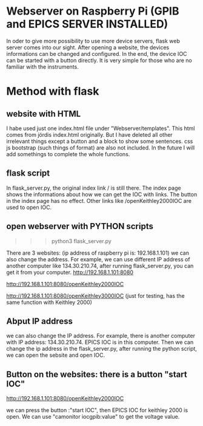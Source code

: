 # Webserver on Raspberry Pi (GPIB and EPICS SERVER INSTALLED)
In oder to give more possibility to use more device servers, flask web server comes into our sight. After opening a website, the devices informations can be changed and configured. In the end, the device IOC can be started with a button directly. It is very simple for those who are no familiar with the instruments. 


# Method with flask

## website with HTML

I habe used just one index.html file under "Webserver/templates". This html comes from jördis index.html originally. But I have deleted all other irrelevant things except a button and a block to show some sentences. css js bootstrap (such things of format) are also not included. In the future I will add somethings to complete the whole functions. 

## flask script
In flask_server.py, the original index link / is still there. The index page shows the informations about how we can get the IOC with links. The button in the index page has no effect.  Other links like /openKeithley2000IOC are used to open IOC.

## open webserver with PYTHON scripts

>>> python3 flask_server.py

There are 3 websites: (ip address of raspberry pi is: 192.168.1.101) we can also change the address. For example, we can use different IP address of another computer like 134.30.210.74, after running flask_server.py, you can get it from your computer. 
http://192.168.1.101:8080

http://192.168.1.101:8080/openKeithley2000IOC

http://192.168.1.101:8080/openKeithley3000IOC (just for testing, has the same function with Keithley 2000)


## Abput IP address

we can also change the IP address. For example, there is another computer with IP address: 134.30.210.74. EPICS IOC is in this computer. Then we can change the ip address in the flask_server.py, after running the python script, we can open the sebsite and open IOC.

## Button on the websites: there is a button "start IOC" 

http://192.168.1.101:8080/openKeithley2000IOC 

we can press the button :"start IOC", then EPICS IOC for keithley 2000 is open. We can use "camonitor iocgpib:value" to get the voltage value.

